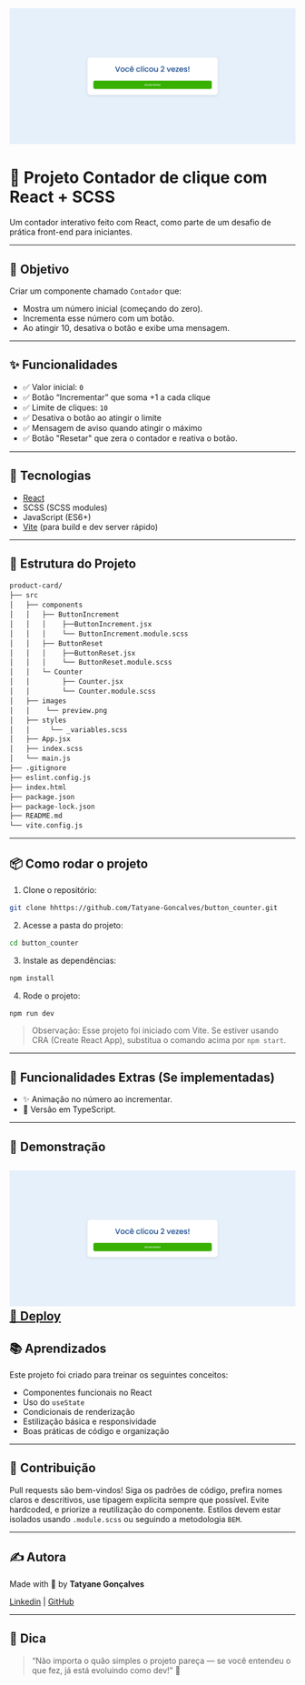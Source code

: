 ![Contador de clique](./src/images/preview.png)
# 🧮 Projeto Contador de clique com React + SCSS

Um contador interativo feito com React, como parte de um desafio de prática front-end para iniciantes.

---

## 🚀 Objetivo

Criar um componente chamado `Contador` que:
- Mostra um número inicial (começando do zero).
- Incrementa esse número com um botão.
- Ao atingir 10, desativa o botão e exibe uma mensagem.

---

## ✨  Funcionalidades

- ✅ Valor inicial: `0`
- ✅ Botão “Incrementar” que soma +1 a cada clique
- ✅ Limite de cliques: `10`
- ✅ Desativa o botão ao atingir o limite
- ✅ Mensagem de aviso quando atingir o máximo
- ✅ Botão "Resetar" que zera o contador e reativa o botão.

---

## 🚀 Tecnologias

- [React](https://reactjs.org/)
- SCSS (SCSS modules)
- JavaScript (ES6+)
- [Vite](https://vitejs.dev/) (para build e dev server rápido)

---

## 🧱 Estrutura do Projeto
```bash
product-card/
├── src
│   ├── components
│   │   ├── ButtonIncrement
│   │   │    ├──ButtonIncrement.jsx
│   │   │    └── ButtonIncrement.module.scss
│   │   ├── ButtonReset
│   │   │    ├──ButtonReset.jsx
│   │   │    └── ButtonReset.module.scss
│   │   └─ Counter
│   │        ├── Counter.jsx
│   │        └── Counter.module.scss
│   ├── images
│   │    └── preview.png
│   ├── styles
│   │     └── _variables.scss
│   ├── App.jsx
│   ├── index.scss
│   └── main.js
├── .gitignore
├── eslint.config.js
├── index.html
├── package.json
├── package-lock.json
├── README.md
└── vite.config.js

```

---

## 📦 Como rodar o projeto

1. Clone o repositório:

```bash
git clone hhttps://github.com/Tatyane-Goncalves/button_counter.git
```

2. Acesse a pasta do projeto:
```bash
cd button_counter
```

3. Instale as dependências:
```bash
npm install
```

4. Rode o projeto:
```bash
npm run dev
```
> Observação: Esse projeto foi iniciado com Vite. Se estiver usando CRA (Create React App), substitua o comando acima por ``npm start``.

---

## 🧪 Funcionalidades Extras (Se implementadas)

- ✨ Animação no número ao incrementar.
- 📘 Versão em TypeScript.

---

## 📸 Demonstração 
![Contador de clique](./src/images/preview.png)
[🔗 Deploy](https://button-counter.netlify.app/)
---

## 📚 Aprendizados
Este projeto foi criado para treinar os seguintes conceitos:

- Componentes funcionais no React
- Uso do `useState`
- Condicionais de renderização
- Estilização básica e responsividade
- Boas práticas de código e organização

---

## 🤝 Contribuição
Pull requests são bem-vindos! Siga os padrões de código, prefira nomes claros e descritivos, use tipagem explícita sempre que possível. Evite hardcoded, e priorize a reutilização do componente. Estilos devem estar isolados usando `.module.scss` ou seguindo a metodologia `BEM`.

---

## ✍️ Autora
Made with 💜 by **Tatyane Gonçalves**

[Linkedin](https://www.linkedin.com/in/tatyanegoncalves/) | [GitHub](https://github.com/Tatyane-Goncalves)

---
## 🧠 Dica
> “Não importa o quão simples o projeto pareça — se você entendeu o que fez, já está evoluindo como dev!” 🚀